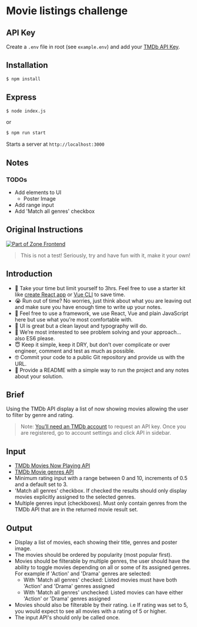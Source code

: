 # Movie listings challenge

## API Key

Create a `.env` file in root (see `example.env`) and add your [TMDb API Key][tmdb-signup].

## Installation

```sh
$ npm install
```

## Express

```sh
$ node index.js
```

or

```sh
$ npm run start
```

Starts a server at `http://localhost:3000`

## Notes

### TODOs

* Add elements to UI
  * Poster Image
* Add range input
* Add 'Match all genres' checkbox

## Original Instructions

[![Part of Zone Frontend][zone-fe-image]][zone-fe-url]

> This is not a test! Seriously, try and have fun with it, make it your own!

## Introduction

* 🤨 Take your time but limit yourself to 3hrs. Feel free to use a starter kit like [create React app][create-react-app] or [Vue CLI][vue-cli] to save time.
* 😭 Run out of time? No worries, just think about what you are leaving out and make sure you have enough time to write up your notes.
* 🤩 Feel free to use a framework, we use React, Vue and plain JavaScript here but use what you’re most comfortable with.
* 🤗 UI is great but a clean layout and typography will do.
* 🧐 We’re most interested to see problem solving and your approach… also ES6 please.
* 😇 Keep it simple, keep it DRY, but don’t over complicate or over engineer, comment and test as much as possible.
* 🤓 Commit your code to a public Git repository and provide us with the URL.
* 😬 Provide a README with a simple way to run the project and any notes about your solution.

## Brief

Using the TMDb API display a list of now showing movies allowing the user to filter by genre and rating.

> Note: [You’ll need an TMDb account][tmdb-signup] to request an API key. Once you are registered, go to account settings and click API in sidebar.

## Input

* [TMDb Movies Now Playing API][tmdb-now-playing]
* [TMDb Movie genres API][tmdb-genres]
* Minimum rating input with a range between 0 and 10, increments of 0.5 and a default set to 3.
* 'Match all genres' checkbox. If checked the results should only display movies explicitly assigned to the selected genres.
* Multiple genres input (checkboxes). Must only contain genres from the TMDb API that are in the returned movie result set.

## Output

* Display a list of movies, each showing their title, genres and poster image.
* The movies should be ordered by popularity (most popular first).
* Movies should be filterable by multiple genres, the user should have the ability to toggle movies depending on all or some of its assigned genres. For example if 'Action' and 'Drama' genres are selected:
  * With 'Match all genres' checked: Listed movies must have both 'Action' and 'Drama' genres assigned
  * With 'Match all genres' unchecked: Listed movies can have either 'Action' or 'Drama' genres assigned
* Movies should also be filterable by their rating. i.e If rating was set to 5, you would expect to see all movies with a rating of 5 or higher.
* The input API's should only be called once.

[zone-fe-image]: https://img.shields.io/badge/-frontend-lightgrey.svg?logo=data:image/svg+xml;base64,PHN2ZyB2aWV3Qm94PSIwIDAgMTMgMTQiIHZlcnNpb249IjEuMSIgeG1sbnM9Imh0dHA6Ly93d3cudzMub3JnLzIwMDAvc3ZnIiB4bWxuczp4bGluaz0iaHR0cDovL3d3dy53My5vcmcvMTk5OS94bGluayI+ICAgIDxwb2x5Z29uIGlkPSJTaGFwZSIgZmlsbD0iI0ZGRkZGRiIgZmlsbC1ydWxlPSJub256ZXJvIiBwb2ludHM9IjYuMjc3NjY4NzEgMTAuNzU0MjMzMSAxMi45OTU5NTA5IDAgMi43MzMwMDYxMyAwIDAuNzMwMDYxMzUgMy4xOTc2Njg3MSA2LjcxOTE0MTEgMy4xOTc2Njg3MSAwIDEzLjk1MTA0MjkgMTAuMjU5NTA5MiAxMy45NTEwNDI5IDEyLjI2MzMxMjkgMTAuNzUxNjU2NCI+PC9wb2x5Z29uPjwvc3ZnPg==&longCache=true&style=flat-square&colorA=2C2B39&colorB=1010E5
[zone-fe-url]: https://github.com/zone/frontend
[create-react-app]: https://github.com/facebook/create-react-app#readme
[vue-cli]: https://vuejs.org/v2/guide/installation.html#CLI
[tmdb-now-playing]: https://developers.themoviedb.org/3/movies/get-now-playing
[tmdb-genres]: https://developers.themoviedb.org/3/genres/get-movie-list
[tmdb-signup]: https://www.themoviedb.org/account/signup
